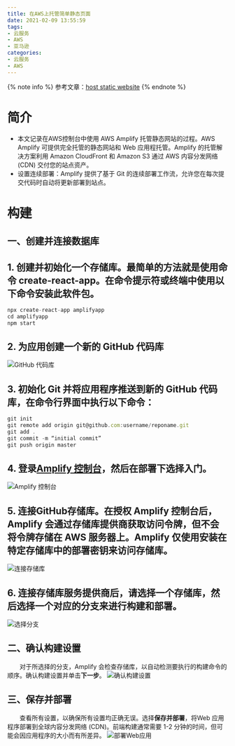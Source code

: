 ```yaml
---
title: 在AWS上托管简单静态页面
date: 2021-02-09 13:55:59
tags:
- 云服务
- AWS
- 亚马逊
categories:
- 云服务
- AWS
---
```

{% note info %}
参考文章：[host static website](https://aws.amazon.com/cn/getting-started/hands-on/host-static-website/)
{% endnote %}
# 简介
* 本文记录在AWS控制台中使用 AWS Amplify 托管静态网站的过程。AWS Amplify 可提供完全托管的静态网站和 Web 应用程托管。Amplify 的托管解决方案利用 Amazon CloudFront 和 Amazon S3 通过 AWS 内容分发网络 (CDN) 交付您的站点资产。
* 设置连续部署：Amplify 提供了基于 Git 的连续部署工作流，允许您在每次提交代码时自动将更新部署到站点。
<!-- more -->

# 构建
## 一、创建并连接数据库
## 1. 创建并初始化一个存储库。最简单的方法就是使用命令 create-react-app。在命令提示符或终端中使用以下命令安装此软件包。
```javascript
npx create-react-app amplifyapp
cd amplifyapp
npm start
```

## 2. 为应用创建一个新的 GitHub 代码库
![GitHub 代码库](git库.png)

## 3. 初始化 Git 并将应用程序推送到新的 GitHub 代码库，在命令行界面中执行以下命令：
```javascript
git init
git remote add origin git@github.com:username/reponame.git
git add .
git commit -m “initial commit”
git push origin master
```

## 4. 登录[Amplify 控制台](https://signin.aws.amazon.com/signin?redirect_uri=https%3A%2F%2Fconsole.aws.amazon.com%2Famplify%2Fhome%3Fstate%3DhashArgs%2523%26isauthcode%3Dtrue&client_id=arn%3Aaws%3Aiam%3A%3A015428540659%3Auser%2Famplify&forceMobileApp=0&code_challenge=TtR_InsZGGm6AJR4mRegMnEVcuDPSHVTWaZiEAyfK6E&code_challenge_method=SHA-256)，然后在**部署**下选择**入门**。
![Amplify 控制台](入门.png)

## 5. 连接GitHub存储库。在授权 Amplify 控制台后，Amplify 会通过存储库提供商获取访问令牌，但不会将令牌存储在 AWS 服务器上。Amplify 仅使用安装在特定存储库中的部署密钥来访问存储库。
![连接存储库](选择.png)


## 6. 连接存储库服务提供商后，请选择一个存储库，然后选择一个对应的分支来进行构建和部署。
![选择分支](分支.png)

## 二、确认构建设置
　　对于所选择的分支，Amplify 会检查存储库，以自动检测要执行的构建命令的顺序。确认构建设置并单击**下一步**。
![确认构建设置](确认.png)

## 三、保存并部署
　　查看所有设置，以确保所有设置均正确无误。选择**保存并部署**，将Web 应用程序部署到全球内容分发网络 (CDN)。前端构建通常需要 1-2 分钟的时间，但可能会因应用程序的大小而有所差异。
![部署Web应用](部署.png)

